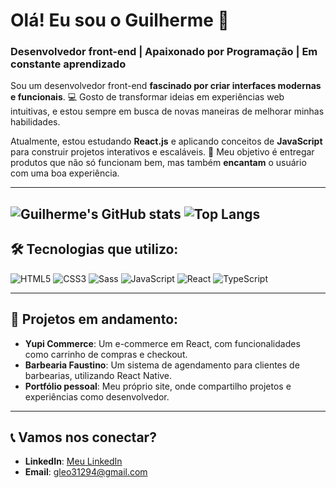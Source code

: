 # Olá! Eu sou o Guilherme 👋

### Desenvolvedor front-end | Apaixonado por Programação | Em constante aprendizado

Sou um desenvolvedor front-end **fascinado por criar interfaces modernas e funcionais**. 💻 Gosto de transformar ideias em experiências web intuitivas, e estou sempre em busca de novas maneiras de melhorar minhas habilidades.

Atualmente, estou estudando **React.js** e aplicando conceitos de **JavaScript** para construir projetos interativos e escaláveis. 🚀 Meu objetivo é entregar produtos que não só funcionam bem, mas também **encantam** o usuário com uma boa experiência.

---

![Guilherme's GitHub stats](https://github-readme-stats.vercel.app/api?username=Yguilhermemacedo&show_icons=true&count_private=true&hide_title=true&hide=prs&theme=dark)
![Top Langs](https://github-readme-stats.vercel.app/api/top-langs/?username=Yguilhermemacedo&layout=compact&theme=dark)
---
## 🛠 Tecnologias que utilizo:

<p>
  <img alt="HTML5" src="https://img.shields.io/badge/-HTML5-E34F26?style=flat-square&logo=html5&logoColor=fff" />
  <img alt="CSS3" src="https://img.shields.io/badge/-CSS3-1572B6?style=flat-square&logo=css3&logoColor=fff" />
  <img alt="Sass" src="https://img.shields.io/badge/-Sass-CC6699?style=flat-square&logo=sass&logoColor=fff" />
  <img alt="JavaScript" src="https://img.shields.io/badge/-JavaScript-F7DF1E?style=flat-square&logo=javascript&logoColor=fff" />
  <img alt="React" src="https://img.shields.io/badge/-React-61DAFB?style=flat-square&logo=react&logoColor=fff" />
  <img alt="TypeScript" src="https://img.shields.io/badge/-TypeScript-3178C6?style=flat-square&logo=typescript&logoColor=fff" />
</p>

---


## 🚀 Projetos em andamento:
- **Yupi Commerce**: Um e-commerce em React, com funcionalidades como carrinho de compras e checkout.
- **Barbearia Faustino**: Um sistema de agendamento para clientes de barbearias, utilizando React Native.
- **Portfólio pessoal**: Meu próprio site, onde compartilho projetos e experiências como desenvolvedor.

---

## 📞 Vamos nos conectar?

- **LinkedIn**: [Meu LinkedIn](https://www.linkedin.com/in/seu-linkedin)
- **Email**: [gleo31294@gmail.com](mailto:gleo31294@gmail.com)
